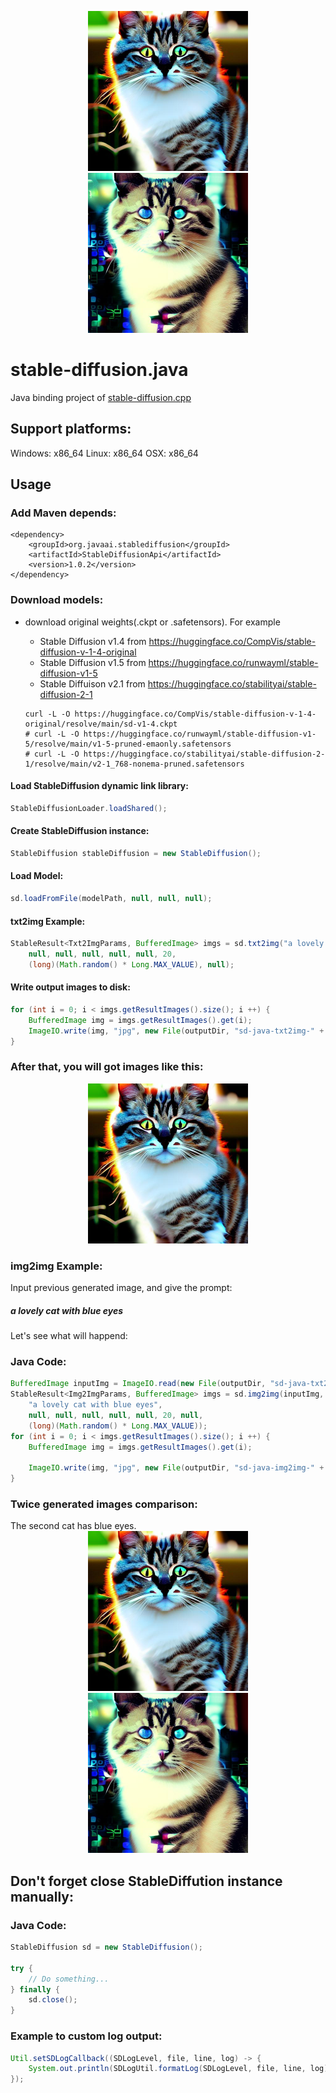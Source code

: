 




<p align="center">
  <img src="./assets/sd-java-txt2img-0.jpg" width="256x">
  <img src="./assets/sd-java-img2img-0.jpg" width="256x">
  
</p>

# stable-diffusion.java

Java binding project of [stable-diffusion.cpp](https://github.com/leejet/stable-diffusion.cpp)


## Support platforms:
Windows: x86_64
Linux: x86_64
OSX: x86_64


## Usage

### Add Maven depends:

```
<dependency>
	<groupId>org.javaai.stablediffusion</groupId>
	<artifactId>StableDiffusionApi</artifactId>
	<version>1.0.2</version>
</dependency>
```

### Download models: 

- download original weights(.ckpt or .safetensors). For example
    - Stable Diffusion v1.4 from https://huggingface.co/CompVis/stable-diffusion-v-1-4-original
    - Stable Diffusion v1.5 from https://huggingface.co/runwayml/stable-diffusion-v1-5
    - Stable Diffuison v2.1 from https://huggingface.co/stabilityai/stable-diffusion-2-1

    ```shell
    curl -L -O https://huggingface.co/CompVis/stable-diffusion-v-1-4-original/resolve/main/sd-v1-4.ckpt
    # curl -L -O https://huggingface.co/runwayml/stable-diffusion-v1-5/resolve/main/v1-5-pruned-emaonly.safetensors
    # curl -L -O https://huggingface.co/stabilityai/stable-diffusion-2-1/resolve/main/v2-1_768-nonema-pruned.safetensors
    ```

#### Load StableDiffusion dynamic link library:
```Java
StableDiffusionLoader.loadShared();
```

#### Create StableDiffusion instance: 
```Java
StableDiffusion stableDiffusion = new StableDiffusion();
```

#### Load Model:
```Java
sd.loadFromFile(modelPath, null, null, null);
```

#### txt2img Example:
```Java
StableResult<Txt2ImgParams, BufferedImage> imgs = sd.txt2img("a lovely cat", 
	null, null, null, null, null, 20, 
	(long)(Math.random() * Long.MAX_VALUE), null);
```
#### Write output images to disk:
```Java
for (int i = 0; i < imgs.getResultImages().size(); i ++) {
	BufferedImage img = imgs.getResultImages().get(i);
	ImageIO.write(img, "jpg", new File(outputDir, "sd-java-txt2img-" + i + ".jpg"));
}
```

### After that, you will got images like this: 
<p align="center">
  <img src="./assets/sd-java-txt2img-0.jpg" width="256x">
</p>



### img2img Example:
Input previous generated image, and give the prompt: 
##### a lovely cat with blue eyes
Let's see what will happend: 

### Java Code: 
```Java
BufferedImage inputImg = ImageIO.read(new File(outputDir, "sd-java-txt2img-0.jpg"));
StableResult<Img2ImgParams, BufferedImage> imgs = sd.img2img(inputImg, 
	"a lovely cat with blue eyes", 
	null, null, null, null, null, 20, null, 
	(long)(Math.random() * Long.MAX_VALUE));
for (int i = 0; i < imgs.getResultImages().size(); i ++) {
	BufferedImage img = imgs.getResultImages().get(i);
	
	ImageIO.write(img, "jpg", new File(outputDir, "sd-java-img2img-" + i + ".jpg"));
}
```


### Twice generated images comparison: 


<p align="center">
  <div>The second cat has blue eyes. </div>
  <div align="center">
  	<img src="./assets/sd-java-txt2img-0.jpg" width="256x">
    <img src="./assets/sd-java-img2img-0.jpg" width="256x">
  </div>
  
</p>


## Don't forget close StableDiffution instance manually:
### Java Code: 
```Java
StableDiffusion sd = new StableDiffusion();
         
try {
    // Do something...
} finally {
    sd.close();
}
```

### Example to custom log output: 
``` Java
Util.setSDLogCallback((SDLogLevel, file, line, log) -> {
	System.out.println(SDLogUtil.formatLog(SDLogLevel, file, line, log));
});
```























